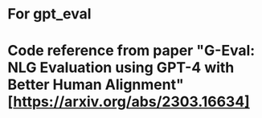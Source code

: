 # For gpt_eval
# Code reference from paper "G-Eval: NLG Evaluation using GPT-4 with Better Human Alignment" [https://arxiv.org/abs/2303.16634]
